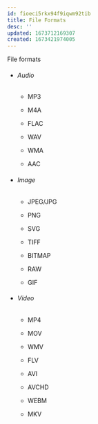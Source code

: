 ```yaml
---
id: fioeci5rkx94f9iqwm92tib
title: File Formats
desc: ''
updated: 1673712169307
created: 1673421974005
---
```


File formats

- ######  Audio

    -   MP3

    -   M4A

    -   FLAC

    -   WAV

    -   WMA

    -   AAC

- ###### Image

    -   JPEG/JPG

    -   PNG

    -   SVG

    -   TIFF

    -   BITMAP

    -   RAW

    -   GIF

- ######   Video

    -   MP4

    -   MOV

    -   WMV

    -   FLV

    -   AVI

    -   AVCHD

    -   WEBM

    -   MKV
